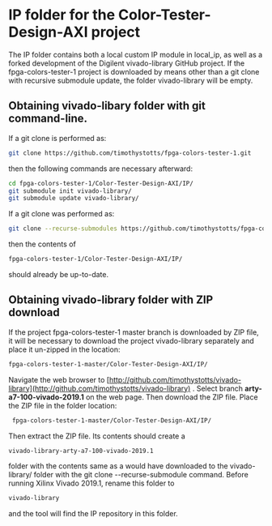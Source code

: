 # IP folder for the Color-Tester-Design-AXI project
The IP folder contains both a local custom IP module in local_ip, as well as
a forked development of the Digilent vivado-library GitHub project. If the
fpga-colors-tester-1 project is downloaded by means other than a git clone
with recursive submodule update, the folder vivado-library will be empty.

## Obtaining vivado-libary folder with git command-line.
If a git clone is performed as:
```bash
git clone https://github.com/timothystotts/fpga-colors-tester-1.git
```
then the following commands are necessary afterward:
```bash
cd fpga-colors-tester-1/Color-Tester-Design-AXI/IP/
git submodule init vivado-library/
git submodule update vivado-library/
```
If a git clone was performed as:
```bash
git clone --recurse-submodules https://github.com/timothystotts/fpga-colors-tester-1.git
```
then the contents of
```bash
fpga-colors-tester-1/Color-Tester-Design-AXI/IP/
```
should already be up-to-date.

## Obtaining vivado-library folder with ZIP download
If the project fpga-colors-tester-1 master branch is downloaded by ZIP file,
it will be necessary to download the project vivado-library separately and place
it un-zipped in the location:
```bash
fpga-colors-tester-1-master/Color-Tester-Design-AXI/IP/
```
Navigate the web browser to
[http://github.com/timothystotts/vivado-library](http://github.com/timothystotts/vivado-library)
.
Select branch **arty-a7-100-vivado-2019.1** on the web page. Then download the
ZIP file. Place the ZIP file in the folder location:
```bash
 fpga-colors-tester-1-master/Color-Tester-Design-AXI/IP/
```
Then extract the ZIP file. Its contents should create a
```bash
vivado-library-arty-a7-100-vivado-2019.1
```
folder with the contents same as a would have downloaded to the vivado-library/
folder with the git clone --recurse-submodule command.
Before running Xilinx Vivado 2019.1, rename this folder to
```bash
vivado-library
```
and the tool will find the IP repository in this folder.
